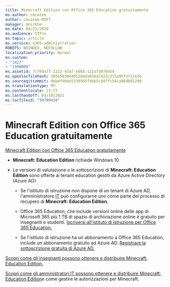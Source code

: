 ```yaml
---
title: Minecraft Edition con Office 365 Education gratuitamente
ms.author: cmcatee
author: cmcatee-MSFT
manager: mnirkhe
ms.date: 04/21/2020
ms.audience: ITPro
ms.topic: article
ms.service: o365-administration
ROBOTS: NOINDEX, NOFOLLOW
localization_priority: Normal
ms.custom:
- "1427"
- "1500009"
ms.assetid: 7cf69a77-2212-43a7-bd68-122afd876e59
ms.openlocfilehash: 385e50304405268da638a7422c215a95f3f11e3b
ms.sourcegitcommit: 0eb4f9bde53395b5fd4b5cd4ffc56ca96db91298
ms.translationtype: MT
ms.contentlocale: it-IT
ms.lasthandoff: 03/10/2021
ms.locfileid: "50709434"
---
```

# <a name="minecraft-edition-with-office-365-education-for-free"></a>Minecraft Edition con Office 365 Education gratuitamente

[Minecraft Edition con Office 365 Education gratuitamente](https://docs.microsoft.com/education/windows/get-minecraft-for-education)
  
- **Minecraft: Education Edition** richiede Windows 10

- Le versioni di valutazione o le sottoscrizioni di **Minecraft: Education Edition** sono offerte ai tenant education gestiti da Azure Active Directory (Azure AD)

  - Se l'istituto di istruzione non dispone di un tenant di Azure AD, l'amministratore [IT](https://docs.microsoft.com/education/windows/school-get-minecraft) può configurarne uno come parte del processo di recupero di **Minecraft: Education Edition.**

  - Office 365 Education, che include versioni online delle app di Microsoft 365 più 1 TB di spazio di archiviazione online è gratuito per insegnanti e studenti. [Iscriversi all'istituto di istruzione per Office 365 Education.](https://www.microsoft.com/education/products/office)

  - Se l'istituto di istruzione ha un abbonamento a Office 365 Education, include un abbonamento gratuito ad Azure AD. [Registrare la sottoscrizione gratuita di Azure AD.](https://msdn.microsoft.com/library/windows/hardware/mt703369%28v=vs.85%29.aspx)

[Scopri come gli insegnanti possono ottenere e distribuire Minecraft: Education Edition.](https://docs.microsoft.com/education/windows/teacher-get-minecraft)
  
[Scopri come gli amministratori IT possono ottenere e distribuire Minecraft: Education Edition](https://docs.microsoft.com/education/windows/school-get-minecraft)e come gestire le autorizzazioni per Minecraft.